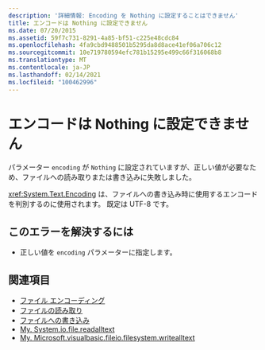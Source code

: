 ```yaml
---
description: '詳細情報: Encoding を Nothing に設定することはできません'
title: エンコードは Nothing に設定できません
ms.date: 07/20/2015
ms.assetid: 59f7c731-8291-4a85-bf51-c225e48cdc84
ms.openlocfilehash: 4fa9cbd9488501b5295da8d8ace41ef06a706c12
ms.sourcegitcommit: 10e719780594efc781b15295e499c66f316068b8
ms.translationtype: MT
ms.contentlocale: ja-JP
ms.lasthandoff: 02/14/2021
ms.locfileid: "100462996"
---
```

# <a name="encoding-cannot-be-set-to-nothing"></a>エンコードは Nothing に設定できません

パラメーター `encoding` が `Nothing` に設定されていますが、正しい値が必要なため、ファイルへの読み取りまたは書き込みに失敗しました。  
  
 <xref:System.Text.Encoding> は、ファイルへの書き込み時に使用するエンコードを判別するのに使用されます。 既定は UTF-8 です。  
  
## <a name="to-correct-this-error"></a>このエラーを解決するには  
  
- 正しい値を `encoding` パラメーターに指定します。  
  
## <a name="see-also"></a>関連項目

- [ファイル エンコーディング](../developing-apps/programming/drives-directories-files/file-encodings.md)
- [ファイルの読み取り](../developing-apps/programming/drives-directories-files/reading-from-files.md)
- [ファイルへの書き込み](../developing-apps/programming/drives-directories-files/writing-to-files.md)
- [My. System.io.file.readalltext](xref:Microsoft.VisualBasic.FileIO.FileSystem.ReadAllText%2A)
- [My. Microsoft.visualbasic.fileio.filesystem.writealltext](xref:Microsoft.VisualBasic.FileIO.FileSystem.WriteAllText%2A)
